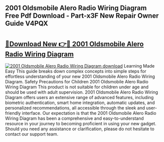## 2001 Oldsmobile Alero Radio Wiring Diagram Free Pdf Download - Part-x3F New Repair Owner Guide V4PQX

# <h2><a href="http://dfiaw9f.blite.top/?on=2001+Oldsmobile+Alero+Radio+Wiring+Diagram">🔗Download New 👉🔴 2001 Oldsmobile Alero Radio Wiring Diagram</a></h2>

[![2001 Oldsmobile Alero Radio Wiring Diagram download](https://i.imgur.com/lujVjoI.png)](http://dfiaw9f.blite.top/?on=2001+Oldsmobile+Alero+Radio+Wiring+Diagram)
Learning Made Easy This guide breaks down complex concepts into simple steps for effortless understanding of your new 2001 Oldsmobile Alero Radio Wiring Diagram. Safety Precautions for Children 2001 Oldsmobile Alero Radio Wiring Diagram This product is not suitable for children under age and should be used with adult supervision. 2001 Oldsmobile Alero Radio Wiring Diagram offers users an extensive range of advanced features, including biometric authentication, smart home integration, automatic updates, and personalized recommendations, all accessible through the sleek and user-friendly interface. Our expectation is that the 2001 Oldsmobile Alero Radio Wiring Diagram has been a comprehensive and easy-to-understand resource in your journey to becoming proficient in using your new gadget. Should you need any assistance or clarification, please do not hesitate to contact our support team.
